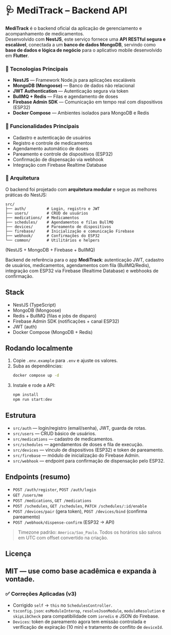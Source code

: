 # 🩺 MediTrack – Backend API

**MediTrack** é o backend oficial da aplicação de gerenciamento e acompanhamento de medicamentos.  
Desenvolvido com **NestJS**, este serviço fornece uma **API RESTful segura e escalável**, conectada a um **banco de dados MongoDB**, servindo como **base de dados e lógica de negócio** para o aplicativo mobile desenvolvido em **Flutter**.

### 🚀 Tecnologias Principais
- **NestJS** — Framework Node.js para aplicações escaláveis  
- **MongoDB (Mongoose)** — Banco de dados não relacional  
- **JWT Authentication** — Autenticação segura via token  
- **BullMQ + Redis** — Filas e agendamento de doses  
- **Firebase Admin SDK** — Comunicação em tempo real com dispositivos (ESP32)  
- **Docker Compose** — Ambientes isolados para MongoDB e Redis

### 🧩 Funcionalidades Principais
- Cadastro e autenticação de usuários  
- Registro e controle de medicamentos  
- Agendamento automático de doses  
- Pareamento e controle de dispositivos (ESP32)  
- Confirmação de dispensação via webhook  
- Integração com Firebase Realtime Database  

### 🧠 Arquitetura
O backend foi projetado com **arquitetura modular** e segue as melhores práticas do NestJS:
```
src/
├── auth/         # Login, registro e JWT
├── users/        # CRUD de usuários
├── medications/  # Medicamentos
├── schedules/    # Agendamentos e filas BullMQ
├── devices/      # Pareamento de dispositivos
├── firebase/     # Inicialização e comunicação Firebase
├── webhook/      # Confirmações do ESP32
└── common/       # Utilitários e helpers
```

(NestJS + MongoDB + Firebase + BullMQ)

Backend de referência para o app **MediTrack**: autenticação JWT, cadastro de usuários, medicamentos, agendamentos com fila (BullMQ/Redis), integração com ESP32 via Firebase (Realtime Database) e webhooks de confirmação.

## Stack
- NestJS (TypeScript)
- MongoDB (Mongoose)
- Redis + BullMQ (filas e jobs de disparo)
- Firebase Admin SDK (notificações + canal ESP32)
- JWT (auth)
- Docker Compose (MongoDB + Redis)

## Rodando localmente
1. Copie `.env.example` para `.env` e ajuste os valores.
2. Suba as dependências:
   ```bash
   docker compose up -d
   ```
3. Instale e rode a API:
   ```bash
   npm install
   npm run start:dev
   ```

## Estrutura
- `src/auth` — login/registro (email/senha), JWT, guarda de rotas.
- `src/users` — CRUD básico de usuários.
- `src/medications` — cadastro de medicamentos.
- `src/schedules` — agendamentos de doses e fila de execução.
- `src/devices` — vínculo de dispositivos (ESP32) e token de pareamento.
- `src/firebase` — módulo de inicialização do Firebase Admin.
- `src/webhook` — endpoint para confirmação de dispensação pelo ESP32.

## Endpoints (resumo)
- `POST /auth/register`, `POST /auth/login`
- `GET /users/me`
- `POST /medications`, `GET /medications`
- `POST /schedules`, `GET /schedules`, `PATCH /schedules/:id/enable`
- `POST /devices/pair` (gera token), `POST /devices/bind` (confirma pareamento)
- `POST /webhook/dispense-confirm` (ESP32 → API)

> Timezone padrão: `America/Sao_Paulo`. Todos os horários são salvos em UTC com offset convertido na criação.

## Licença
MIT — use como base acadêmica e expanda à vontade.
---

### ✅ Correções Aplicadas (v3)
- Corrigido `self` → `this` no `SchedulesController`.
- `tsconfig.json`: `esModuleInterop`, `resolveJsonModule`, `moduleResolution` e `skipLibCheck` para compatibilidade com `ioredis` e JSON do Firebase.
- `Devices`: token de pareamento agora tem emissão controlada e verificação de expiração (10 min) e tratamento de conflito de `deviceId`.
